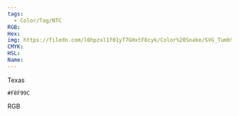 ```yaml
---
tags:
  - Color/Tag/NTC
RGB:
Hex:
img: https://filedn.com/l0hpzxl1f01yT7GHxtF8cyk/Color%20Snake/SVG_Tumb%20Mass%20No%20Name/F8F99C.svg
CMYK:
HSL:
Name:
---
```

Texas
```palette
#F8F99C
```
RGB
